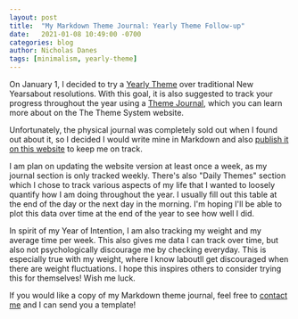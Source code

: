 ```yaml
---
layout: post
title:  "My Markdown Theme Journal: Yearly Theme Follow-up"
date:   2021-01-08 10:49:00 -0700
categories: blog
author: Nicholas Danes
tags: [minimalism, yearly-theme]
---
```


On January 1, I decided to try a [Yearly Theme](/blog/2021/01/01/2021-resolutions.html) over traditional New Yearsabout resolutions. With this goal, it is also suggested to track your progress throughout the year using a [Theme Journal](https://www.thethemesystem.com/), which you can learn more about on the The Theme System website.

Unfortunately, the physical journal was completely sold out when I found out about it, so I decided I would write mine in Markdown and also [publish it on this website](/themejournal/) to keep me on track.

I am plan on updating the website version at least once a week, as my journal section is only tracked weekly. There's also  "Daily Themes" section which I chose to track various aspects of my life that I wanted to loosely quantify how I am doing throughout the year. I usually fill out this table at the end of the day or the next day in the morning. I'm hoping I'll be able to plot this data over time at the end of the year to see how well I did.

In spirit of my Year of Intention, I am also tracking my weight and my average time per week. This also gives me data I can track over time, but also not psychologically discourage me by checking everyday. This is especially true with my weight, where I know Iaboutll get discouraged when there are weight fluctuations. 
I hope this inspires others to consider trying this for themselves! Wish me luck. 

If you would like a copy of my Markdown theme journal, feel free to [contact me](/about/#contact) and I can send you a template!
